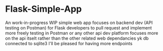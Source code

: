 # Flask-Simple-App
An work-in-progress WIP simple web app focuses on backend dev (API testing on Postman) for Flask developers to pull request and implement more freely
testing in Postman or any other api dev platform focuses more on the api itselt rather than the other related web dependancies yk
db connected to sqlite3
I'll be pleased for having more endpoints
